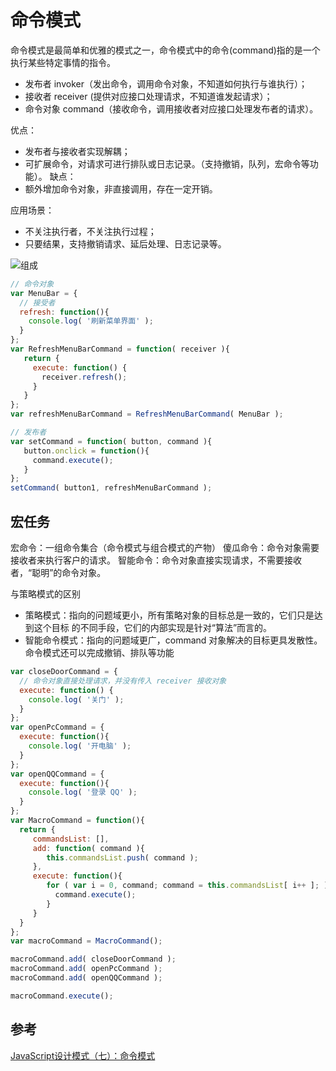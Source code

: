 # 命令模式
命令模式是最简单和优雅的模式之一，命令模式中的命令(command)指的是一个执行某些特定事情的指令。
- 发布者 invoker（发出命令，调用命令对象，不知道如何执行与谁执行）；
- 接收者 receiver (提供对应接口处理请求，不知道谁发起请求）；
- 命令对象 command（接收命令，调用接收者对应接口处理发布者的请求）。

优点：
- 发布者与接收者实现解耦；
- 可扩展命令，对请求可进行排队或日志记录。（支持撤销，队列，宏命令等功能）。
缺点：
- 额外增加命令对象，非直接调用，存在一定开销。

应用场景：
- 不关注执行者，不关注执行过程；
- 只要结果，支持撤销请求、延后处理、日志记录等。

![组成](https://user-gold-cdn.xitu.io/2019/7/14/16bef544408036f5?imageView2/0/w/1280/h/960/format/webp/ignore-error/1)
```javascript
// 命令对象
var MenuBar = {
  // 接受者
  refresh: function(){
    console.log( '刷新菜单界面' ); 
  }
};
var RefreshMenuBarCommand = function( receiver ){
   return {
     execute: function() { 
       receiver.refresh();
     }
   } 
};
var refreshMenuBarCommand = RefreshMenuBarCommand( MenuBar );     

// 发布者
var setCommand = function( button, command ){ 
   button.onclick = function(){
     command.execute(); 
   }
};
setCommand( button1, refreshMenuBarCommand );
```

## 宏任务
宏命令：一组命令集合（命令模式与组合模式的产物）
傻瓜命令：命令对象需要接收者来执行客户的请求。
智能命令：命令对象直接实现请求，不需要接收者，“聪明”的命令对象。

与策略模式的区别
- 策略模式：指向的问题域更小，所有策略对象的目标总是一致的，它们只是达到这个目标 的不同手段，它们的内部实现是针对“算法”而言的。
- 智能命令模式：指向的问题域更广，command 对象解决的目标更具发散性。命令模式还可以完成撤销、排队等功能
```javascript
var closeDoorCommand = { 
  // 命令对象直接处理请求，并没有传入 receiver 接收对象
  execute: function() { 
    console.log( '关门' ); 
  }
};
var openPcCommand = { 
  execute: function(){
    console.log( '开电脑' ); 
  }
};
var openQQCommand = { 
  execute: function(){
    console.log( '登录 QQ' ); 
  }
};
var MacroCommand = function(){ 
  return {
     commandsList: [],
     add: function( command ){
        this.commandsList.push( command ); 
     },
     execute: function(){
        for ( var i = 0, command; command = this.commandsList[ i++ ]; ){
          command.execute(); 
        }
     } 
  }
};
var macroCommand = MacroCommand();

macroCommand.add( closeDoorCommand );  
macroCommand.add( openPcCommand );
macroCommand.add( openQQCommand );

macroCommand.execute();
```

## 参考
[JavaScript设计模式（七）：命令模式](https://juejin.im/post/5d2ad5eb6fb9a07f0b03f0ea#heading-0)
